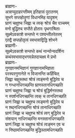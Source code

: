 ब्राह्मणः-  
अत्राप्युदाहरन्तीमम् इतिहासं पुरातनम्  
सुभगे सप्तहोतॄणां विधानमिह यादृशम्  
घ्राणं चक्षुश्च जिह्वा च त्वक् श्रोत्रं चैव पञ्चमम्  
मनो बुद्धिश्च सप्तैते होतारः पृथगाश्रिताः  
सूक्ष्मेऽवकाशे सन्तप्ते न पश्यन्तीतरेतरम्  
एतद्वै सप्तहोतृत्वं स्वभावाद्विद्धि शोभने  
ब्राह्मणी-  
सूक्ष्मेऽवकाशे सन्तप्ते कथं नान्योन्यदर्शिनः  
कथंस्वभावाद्भगवन्नेतदाचक्ष्व मे प्रभो  
ब्राह्मणः-  
गुणज्ञानमभिज्ञानं गुणज्ञानामभिज्ञता  
परस्परगुणानेते न विजानन्ति कर्हिचित्  
जिह्वा चक्षुस्तथा श्रोत्रं त्वङ्मनो बुद्धिरेव च  
न गन्धानधिगच्छन्ति घ्राणस्तानधिगच्छति  
घ्राणं चक्षुश्च जिह्वा च श्रोत्रं बुद्धिर्मनस्तथा  
न स्पर्शनधिगच्छन्ति त्वक् च तानधिगच्छति  
घ्राणं जिह्वा च चक्षुश्च त्वङ्मनो बुद्धिरेव च  
न श्ब्दनधिगच्छन्ति श्रोत्रं तानाधिगच्छति  
घ्राणं जिह्वा च चक्षुश्च श्रोत्रं त्वग् बुद्धिरेव च  
संशयान् नाधिगच्छन्ति मनस्तानधिगच्छति  
घ्राणं जिह्वा च चक्षुश्च श्रोत्रं त्वङ्मन एव च  
न निष्ठामधिगच्छन्ति बुद्धिस्तामधिगच्छति  
